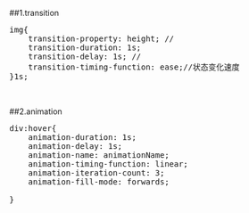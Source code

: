##1.transition
<pre>
img{
    transition-property: height; //
    transition-duration: 1s;
    transition-delay: 1s; //
    transition-timing-function: ease;//状态变化速度
}1s;


</pre>


##2.animation
<pre>
div:hover{
    animation-duration: 1s;
    animation-delay: 1s;
    animation-name: animationName;
    animation-timing-function: linear;
    animation-iteration-count: 3;
    animation-fill-mode: forwards;

}

</pre>